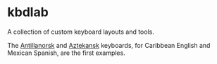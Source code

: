 # kbdlab

A collection of custom keyboard layouts and tools.

The [Antillanorsk](https://github.com/jarnosz/kbdlab/kbdno029) and [Aztekansk](kbdno484) keyboards, for Caribbean English and Mexican Spanish, are the first examples.
